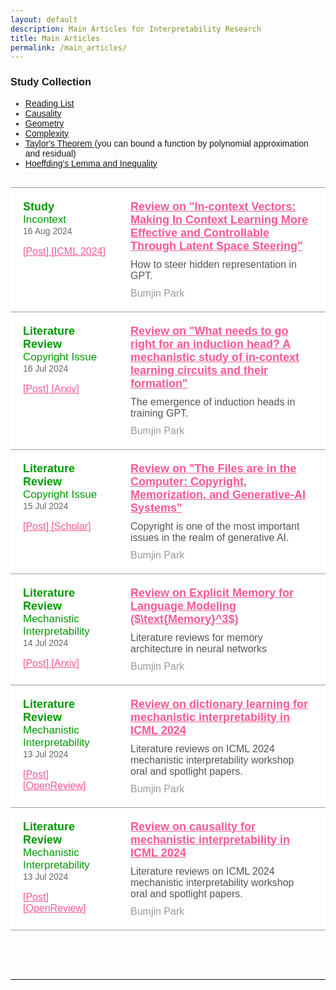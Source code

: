 ```yaml
---
layout: default
description: Main Articles for Interpretability Research
title: Main Articles
permalink: /main_articles/
---
```




<style>

body {
    font-family: Arial, sans-serif;
}

.table-container {
    /* overflow-x: auto; 테이블이 컨테이너 밖으로 나가지 않도록 스크롤 생성 */
    width: 100%; /* 필요한 경우 컨테이너 너비 조절 */
    display: flex; /* 컨테이너를 flex로 설정 */
    justify-content: center; /* 수평 가운데 정렬 */
}

table {
    /* border-collapse: collapse; */
    table-layout: fixed; 컬럼 길이 고정
    width: auto; /* 테이블 너비를 내용에 맞게 자동 조정 */
    border: none; /* 테이블 셀의 테두리를 제거 */
    box-shadow: none;

}

th, td {
    /* border: 1px solid #dddddd; */
    text-align: left;
    padding: 8px;
    white-space: nowrap; /* 텍스트 줄바꿈 방지 */
    border: none; /* 테이블 셀의 테두리를 제거 */
}

tr {
  border-bottom: 1px solid #999999;
  border-top: 1px solid #999999;
}

th {
    background-color: #f2f2f2;
}

th:nth-child(1), td:nth-child(1) {
    width: 250px; /* 첫 번째 컬럼의 너비 */
}

th:nth-child(2), td:nth-child(2) {
    width: 850px; /* 두 번째 컬럼의 너비 */
}


.styled-table {
    width: 100%;
    border-collapse: collapse;
    background-color: #ffffff;
}

.styled-table tr {
    /* border-bottom: 1px solid #dddddd; */
}

.styled-table td {
    word-wrap: break-word;   
    overflow-wrap: break-word;
    vertical-align: top;
    text-overflow: ellipsis;
    white-space: normal;
}


.meta-data {
    width: 120px;
    padding: 20px;
    vertical-align: top;
    font-size: 14px;
    color: #333333;
}

.article-type {
    font-weight: bold;
    color: #009900;
    font-size: 18px;

}

.access-type {
    color: #009900;
    font-size: 17px;

}

.link {
    color: #F95893;
    font-size: 16px;
}


.date {
    color: #666666;
}

.content {
    padding: 20px;
    vertical-align: top;
}

.content-title {
    font-size: 18px;
    font-weight: bold;
    margin: 0 0 10px;
}

.description {
    margin: 0 0 10px;
    color: #555555;
}

a {
  margin: 0 0 0 0;
}

.authors {
    margin: 0;
    color: #999999;
}

.thumbnail {
    width: 150px;
    padding: 20px;
    vertical-align: top;
    text-align: center;
}

</style>


<h3> Study Collection </h3>

<ul>
    <li> <a href="/main_articles/reading_list"> Reading List </a></li>
    <li> <a href="/main_articles/causality"> Causality </a></li>
    <li> <a href="/main_articles/geometry"> Geometry </a></li>
    <li> <a href="/main_articles/complexity"> Complexity </a></li>
    <li> <a href="/main_articles/taylor_s_theorem"> Taylor's Theorem </a> (you can bound a function by polynomial approximation and residual)  </li>
    <li> <a href="/main_articles/hoeffding"> Hoeffding's Lemma and Inequality </a></li>
</ul>


<div class="table-container">
        <table class="styled-table">
            <tr>
                <td class="meta-data">
                    <div class="article-type">Study</div>
                    <div class="access-type">Incontext</div>
                    <div class="date">16 Aug 2024</div> <br>
                    <a class="link" href="/main_articles/240815_incontext_vector" > [Post] </a> 
                    <a class="link" href="https://openreview.net/pdf?id=dJTChKgv3a"> [ICML 2024] </a> <br>
                </td>
                <td class="content">
                    <a class="link" href="/main_articles/240815_incontext_vector" > 
                    <h2 class="content-title">Review on "In-context Vectors: Making In Context Learning More Effective and Controllable Through Latent Space Steering"
                    </h2></a> 
                    <p class="description">How to steer hidden representation in GPT.</p>
                    <p class="authors">Bumjin Park</p>
                </td>
            </tr>
            <tr>
                <td class="meta-data">
                    <div class="article-type">Literature Review</div>
                    <div class="access-type">Copyright Issue</div>
                    <div class="date">16 Jul 2024</div> <br>
                    <a class="link" href="/main_articles/240716_induction_heads" > [Post] </a> 
                    <a class="link" href="https://arxiv.org/abs/2404.07129"> [Arxiv] </a> <br>
                </td>
                <td class="content">
                    <a class="link" href="/main_articles/240716_induction_heads" > 
                    <h2 class="content-title">Review on "What needs to go right for an induction head? A mechanistic study of in-context learning circuits and their formation"
                    </h2></a> 
                    <p class="description">The emergence of induction heads in training GPT.</p>
                    <p class="authors">Bumjin Park</p>
                </td>
            </tr>
            <tr>
                <td class="meta-data">
                    <div class="article-type">Literature Review</div>
                    <div class="access-type">Copyright Issue</div>
                    <div class="date">15 Jul 2024</div> <br>
                    <a class="link" href="/main_articles/240715_copyright_memo" > [Post] </a> 
                    <a class="link" href="https://scholar.google.com/scholar_url?url=https://www.researchgate.net/profile/A-Cooper-2/publication/381963290_The_Files_are_in_the_Computer_Copyright_Memorization_and_Generative-AI_Systems/links/66864e060a25e27fbc2422dc/The-Files-are-in-the-Computer-Copyright-Memorization-and-Generative-AI-Systems.pdf&hl=en&sa=X&d=301181645666268126&ei=vXCUZt6pKZGP6rQPjKeIiAs&scisig=AFWwaeZH2oG23U8MG2IXUN-14OUF&oi=scholaralrt&hist=XzIXaxoAAAAJ:9420160871089282663:AFWwaeZtekeyAIg982M8R1D4WSk9&html=&pos=0&folt=cit" > [Scholar] </a> <br>
                </td>
                <td class="content">
                    <a class="link" href="/main_articles/240715_copyright_memo" > 
                    <h2 class="content-title">Review on "The Files are in the Computer: Copyright, Memorization, and Generative-AI Systems" 
                    </h2></a> 
                    <p class="description">Copyright is one of the most important issues in the realm of generative AI. </p>
                    <p class="authors">Bumjin Park</p>
                </td>
            </tr>
            <tr>
                <td class="meta-data">
                    <div class="article-type">Literature Review</div>
                    <div class="access-type">Mechanistic Interpretability</div>
                    <div class="date">14 Jul 2024</div> <br>
                    <a class="link" href="/main_articles/240714_m3" > [Post] </a> 
                    <a class="link" href="https://openreview.net/forum?id=qzsDKwGJyB" > [Arxiv] </a> <br>
                </td>
                <td class="content">
                    <a class="link" href="/main_articles/240714_m3" > 
                    <h2 class="content-title">Review on Explicit Memory for Language Modeling ($\text{Memory}^3$) 
                    </h2></a> 
                    <p class="description">Literature reviews for memory architecture in neural networks </p>
                    <p class="authors">Bumjin Park</p>
                </td>
            </tr>
            <tr>
                <td class="meta-data">
                    <div class="article-type">Literature Review</div>
                    <div class="access-type">Mechanistic Interpretability</div>
                    <div class="date">13 Jul 2024</div> <br>
                    <a class="link" href="/main_articles/240713_mi2" > [Post] </a> 
                    <a class="link" href="https://openreview.net/forum?id=qzsDKwGJyB" > [OpenReview] </a> <br>
                </td>
                <td class="content">
                    <a class="link" href="/main_articles/240713_mi2" > 
                    <h2 class="content-title">Review on dictionary learning for mechanistic interpretability in ICML 2024 
                    </h2></a> 
                    <p class="description">Literature reviews on ICML 2024 mechanistic interpretability workshop oral and spotlight papers.</p>
                    <p class="authors">Bumjin Park</p>
                </td>
            </tr>
            <tr>
                <td class="meta-data">
                    <div class="article-type">Literature Review</div>
                    <div class="access-type">Mechanistic Interpretability</div>
                    <div class="date">13 Jul 2024</div> <br>
                    <a class="link" href="/main_articles/240713_mi1" > [Post] </a> 
                    <a class="link" href="https://openreview.net/forum?id=pJs3ZiKBM5" > [OpenReview] </a> <br>
                </td>
                <td class="content">
                    <a class="link" href="/main_articles/240713_mi1" > 
                    <h2 class="content-title">Review on causality for mechanistic interpretability in ICML 2024 
                    </h2></a> 
                    <p class="description">Literature reviews on ICML 2024 mechanistic interpretability workshop oral and spotlight papers.</p>
                    <p class="authors">Bumjin Park</p>
                </td>
            </tr>
        </table>
</div>


<br>
<br>
<br>
<hr>